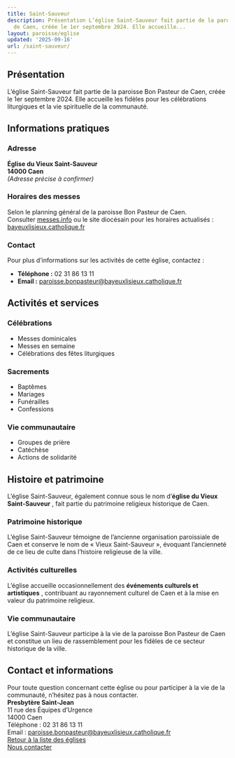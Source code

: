 ```yaml
---
title: Saint-Sauveur
description: Présentation L’église Saint-Sauveur fait partie de la paroisse Bon Pasteur
  de Caen, créée le 1er septembre 2024. Elle accueille...
layout: paroisse/eglise
updated: '2025-09-16'
url: /saint-sauveur/
---
```


## Présentation

L’église Saint-Sauveur fait partie de la paroisse Bon Pasteur de Caen, créée le 1er septembre 2024. Elle accueille les fidèles pour les célébrations liturgiques et la vie spirituelle de la communauté.

## Informations pratiques

### Adresse

**Église du Vieux Saint-Sauveur**  
**14000 Caen**  
_(Adresse précise à confirmer)_

### Horaires des messes

Selon le planning général de la paroisse Bon Pasteur de Caen.  
Consulter [messes.info](https://messes.info) ou le site diocésain pour les horaires actualisés :  
[bayeuxlisieux.catholique.fr](https://bayeuxlisieux.catholique.fr/paroisses/bon-pasteur-de-caen/horaires-des-messes/)

### Contact

Pour plus d’informations sur les activités de cette église, contactez :

  * **Téléphone :** 02 31 86 13 11
  * **Email :** paroisse.bonpasteur@bayeuxlisieux.catholique.fr

## Activités et services

### Célébrations

  * Messes dominicales
  * Messes en semaine
  * Célébrations des fêtes liturgiques

### Sacrements

  * Baptêmes
  * Mariages
  * Funérailles
  * Confessions

### Vie communautaire

  * Groupes de prière
  * Catéchèse
  * Actions de solidarité

## Histoire et patrimoine

L’église Saint-Sauveur, également connue sous le nom d’**église du Vieux Saint-Sauveur** , fait partie du patrimoine religieux historique de Caen.

### Patrimoine historique

L’église Saint-Sauveur témoigne de l’ancienne organisation paroissiale de Caen et conserve le nom de « Vieux Saint-Sauveur », évoquant l’ancienneté de ce lieu de culte dans l’histoire religieuse de la ville.

### Activités culturelles

L’église accueille occasionnellement des **événements culturels et artistiques** , contribuant au rayonnement culturel de Caen et à la mise en valeur du patrimoine religieux.

### Vie communautaire

L’église Saint-Sauveur participe à la vie de la paroisse Bon Pasteur de Caen et constitue un lieu de rassemblement pour les fidèles de ce secteur historique de la ville.

## Contact et informations

Pour toute question concernant cette église ou pour participer à la vie de la communauté, n’hésitez pas à nous contacter.  
**Presbytère Saint-Jean**  
11 rue des Équipes d’Urgence  
14000 Caen  
Téléphone : 02 31 86 13 11  
Email : paroisse.bonpasteur@bayeuxlisieux.catholique.fr  
[Retour à la liste des églises](/Les-églises)  
[Nous contacter](/infos/contact)